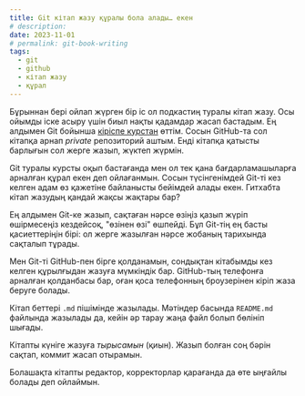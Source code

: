 ```yaml
---
title: Git кітап жазу құралы бола алады… екен
# description:
date: 2023-11-01
# permalink: git-book-writing
tags:
  - git
  - github
  - кітап жазу
  - құрал
---
```


Бұрыннан бері ойлап жүрген бір іс ол подкастиң туралы кітап жазу. Осы ойымды іске асыру үшін биыл нақты қадамдар жасап бастадым. Ең алдымен Git бойынша [кіріспе курстан][1] өттім. Сосын GitHub-та сол кітапқа арнап _private_ репозиторий аштым. Енді кітапқа қатысты барлығын сол жерге жазып, жүктеп жүрмін.

Git туралы курсты оқып бастағанда мен ол тек қана бағдарламашыларға арналған құрал екен деп ойлағанмын. Сосын түсінгенімдей Git-ті кез келген адам өз қажетіне байланысты бейімдей алады екен.
Гитхабта кітап жазудың қандай жақсы жақтары бар?

[1]: https://k.yeldar.org/gitintro

Ең алдымен Git-ке жазып, сақтаған нәрсе өзіңіз қазып жүріп өшірмесеңіз кездейсоқ, "өзінен өзі" өшпейді. Бұл Git-тің ең басты қасиеттеріңін бірі: ол жерге жазылған нәрсе жобаның тарихында сақталып тұрады.

Мен Git-ті GitHub-пен бірге қолданамын, сондықтан кітабымды кез келген құрылғыдан жазуға мүмкіндік бар. GitHub-тың телефонға арналған қолданбасы бар, оған қоса телефонның броузерінен кіріп жаза беруге болады.

Кітап беттері `.md` пішімінде жазылады. Мәтіндер басында `README.md` файлында жазылады да, кейін әр тарау жаңа файл болып бөлініп шығады.

Кітапты күніге жазуға _тырысамын_ (қиын). Жазып болған соң бәрін сақтап, коммит жасап отырамын.

Болашақта кітапты редактор, корректорлар қарағанда да өте ыңғайлы болады деп ойлаймын.
